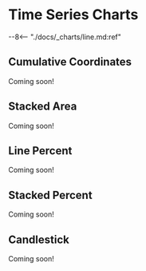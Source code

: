 # Time Series Charts

--8<-- "./docs/_charts/line.md:ref"

<!-- --8<-- "./docs/_charts/cumulative.md:ref" -->
## Cumulative Coordinates
Coming soon!

<!-- --8<-- "./docs/_charts/stacked_area.md:ref" -->
## Stacked Area
Coming soon!

<!-- --8<-- "./docs/_charts/line_percent.md:ref" -->
## Line Percent
Coming soon!

<!-- --8<-- "./docs/_charts/stacked_percent.md:ref" -->
## Stacked Percent
Coming soon!

<!-- --8<-- "./docs/_charts/candlestick.md:ref" -->
## Candlestick
Coming soon!